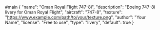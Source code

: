 #main
{
  "name": "Oman Royal Flight 747-8i",
  "description": "Boeing 747-8i livery for Oman Royal Flight",
  "aircraft": "747-8",
  "texture": "https://www.example.com/path/to/your/texture.png",
  "author": "Your Name",
  "license": "Free to use",
  "type": "livery",
  "default": true
}

